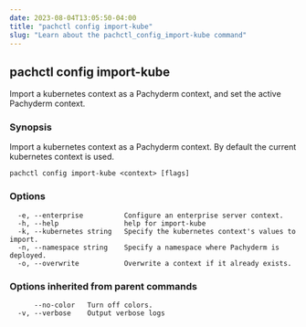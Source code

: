 ```yaml
---
date: 2023-08-04T13:05:50-04:00
title: "pachctl config import-kube"
slug: "Learn about the pachctl_config_import-kube command"
---
```


## pachctl config import-kube

Import a kubernetes context as a Pachyderm context, and set the active Pachyderm context.

### Synopsis

Import a kubernetes context as a Pachyderm context. By default the current kubernetes context is used.

```
pachctl config import-kube <context> [flags]
```

### Options

```
  -e, --enterprise          Configure an enterprise server context.
  -h, --help                help for import-kube
  -k, --kubernetes string   Specify the kubernetes context's values to import.
  -n, --namespace string    Specify a namespace where Pachyderm is deployed.
  -o, --overwrite           Overwrite a context if it already exists.
```

### Options inherited from parent commands

```
      --no-color   Turn off colors.
  -v, --verbose    Output verbose logs
```